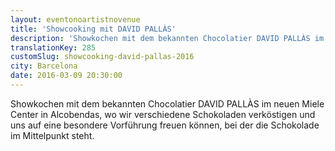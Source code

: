 ```yaml
---
layout: eventonoartistnovenue
title: 'Showcooking mit DAVID PALLÀS'
description: 'Showkochen mit dem bekannten Chocolatier DAVID PALLÀS im neuen Miele Center in Alcobendas, wo wir verschiedene Schokoladen verköstigen und uns auf eine besondere Vorführung freuen können, bei der die Schokolade im Mittelpunkt steht.'
translationKey: 285
customSlug: showcooking-david-pallas-2016
city: Barcelona
date: 2016-03-09 20:30:00
---
```


Showkochen mit dem bekannten Chocolatier DAVID PALLÀS im neuen Miele Center in Alcobendas, wo wir verschiedene Schokoladen verköstigen und uns auf eine besondere Vorführung freuen können, bei der die Schokolade im Mittelpunkt steht.
